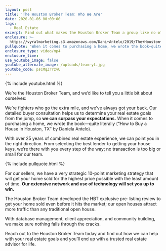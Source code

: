 ```yaml
---
layout: post
title: 'The Houston Broker Team: Who We Are'
date: 2020-01-06 00:00:00
tags:
  - Real Estate
excerpt: Find out what makes the Houston Broker Team a group like no other.
enclosure: >-
  https://vyralmarketing.s3.amazonaws.com/Dani+Antelo/2019/The+Houston+Broker+Team-+Who+We+Are.mp4
pullquote: 'When it comes to purchasing a home, we wrote the book—quite literally.'
enclosure_type: video/mp4
enclosure_time:
use_youtube_image: false
youtube_alternate_image: /uploads/team-yt.jpg
youtube_code: psCMqZrrzvU
---
```


{% include youtube.html %}

We’re the Houston Broker Team, and we’d like to tell you a little bit about ourselves:&nbsp;

We’re fighters who go the extra mile, and we’ve always got your back. Our detailed buyer consultation helps us to determine your real estate goals from the jump, so **we can surpass your expectations.** When it comes to purchasing a home, we wrote the book—quite literally (“How to Buy a House in Houston, TX” by Daniela Antelo).&nbsp;

With over 25 years of combined real estate experience, we can point you in the right direction. From selecting the best lender to getting your house keys, we’re there with you every step of the way; no transaction is too big or small for our team.

{% include pullquote.html %}

For our sellers, we have a very strategic 10-point marketing strategy that will get your home sold for the highest price possible with the least amount of time. **Our extensive network and use of technology will set you up to win.**&nbsp;

The Houston Broker Team developed the HBT exclusive pre-listing review to get your home sold even before it hits the market; our open houses attract more traffic than any traditional open house.&nbsp;

With database management, client appreciation, and community building, we make sure nothing falls through the cracks.&nbsp;

Reach out to the Houston Broker Team today and find out how we can help with your real estate goals and you’ll end up with a trusted real estate advisor for life.